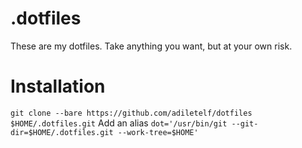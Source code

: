 # .dotfiles

These are my dotfiles. Take anything you want, but at your own risk.

# Installation
`git clone --bare https://github.com/adiletelf/dotfiles $HOME/.dotfiles.git`
Add an alias `dot='/usr/bin/git --git-dir=$HOME/.dotfiles.git --work-tree=$HOME'`
